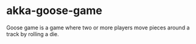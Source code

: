 # akka-goose-game
Goose game is a game where two or more players move pieces around a track by rolling a die. 
